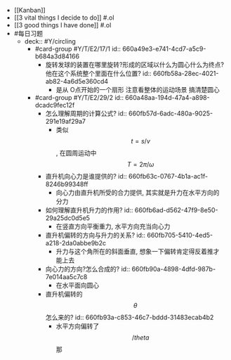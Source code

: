 - [[Kanban]]
- [[3 vital things I decide to do]] #.ol
- [[3 good things I have done]] #.ol
- #每日习题
	- deck:: #Y/circling
		- #card-group #Y/T/E2/17/1 
		  id:: 660a49e3-e741-4cd7-a5c9-b684a3d84166
			- 旋转发球的装置在哪里旋转?形成的区域以什么为圆心什么为终点?他在这个系统整个里面在什么位置?
			  id:: 660fb58a-28ec-4021-ab82-4a6d5e360cd4
				- 是从 O点开始的一个扇形 注意看整体的运动场景 搞清楚圆心
		- #card-group #Y/T/E2/29/2
		  id:: 660a48aa-194d-47a4-a898-dcadc9fec12f
			- 怎么理解周期的计算公式?
			  id:: 660fb57d-6adc-480a-9025-291e19af29a7
				- 类似 $$t=s/v$$,  在圆周运动中 $$T = 2\pi/\omega$$
			- 直升机向心力是谁提供的?
			  id:: 660fb63c-0767-4b1a-ac1f-8246b99348ff
				- 向心力由直升机所受的合力提供, 其实就是升力在水平方向的分力
			- 如何理解直升机升力的作用?
			  id:: 660fb6ad-d562-47f9-8e50-29a25dc0d5e5
				- 在竖直方向平衡重力, 水平方向充当向心力
			- 直升机偏转的方向与升力的关系?
			  id:: 660fb705-5410-4ed5-a218-2da0abbe9b2c
				- 升力与这个角所在的斜面垂直, 想象一下偏转肯定得反着推才能上去
			- 向心力的方向?怎么合成的?
			  id:: 660fb90a-4898-4dfd-987b-7e014aa5c7c8
				- 在水平面向圆心
			- 直升机偏转的 $$\theta$$ 怎么来的?
			  id:: 660fb93a-c853-46c7-bddd-31483ecab4b2
				- 水平方向偏转了 $$/theta$$ 那
